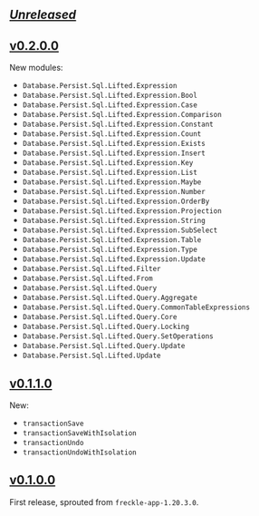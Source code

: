 ## [_Unreleased_](https://github.com/freckle/persistent-sql-lifted/compare/persistent-sql-lifted-v0.2.0.0...main)

## [v0.2.0.0](https://github.com/freckle/persistent-sql-lifted/compare/persistent-sql-lifted-v0.1.1.0...persistent-sql-lifted-v0.2.0.0)

New modules:

- `Database.Persist.Sql.Lifted.Expression`
- `Database.Persist.Sql.Lifted.Expression.Bool`
- `Database.Persist.Sql.Lifted.Expression.Case`
- `Database.Persist.Sql.Lifted.Expression.Comparison`
- `Database.Persist.Sql.Lifted.Expression.Constant`
- `Database.Persist.Sql.Lifted.Expression.Count`
- `Database.Persist.Sql.Lifted.Expression.Exists`
- `Database.Persist.Sql.Lifted.Expression.Insert`
- `Database.Persist.Sql.Lifted.Expression.Key`
- `Database.Persist.Sql.Lifted.Expression.List`
- `Database.Persist.Sql.Lifted.Expression.Maybe`
- `Database.Persist.Sql.Lifted.Expression.Number`
- `Database.Persist.Sql.Lifted.Expression.OrderBy`
- `Database.Persist.Sql.Lifted.Expression.Projection`
- `Database.Persist.Sql.Lifted.Expression.String`
- `Database.Persist.Sql.Lifted.Expression.SubSelect`
- `Database.Persist.Sql.Lifted.Expression.Table`
- `Database.Persist.Sql.Lifted.Expression.Type`
- `Database.Persist.Sql.Lifted.Expression.Update`
- `Database.Persist.Sql.Lifted.Filter`
- `Database.Persist.Sql.Lifted.From`
- `Database.Persist.Sql.Lifted.Query`
- `Database.Persist.Sql.Lifted.Query.Aggregate`
- `Database.Persist.Sql.Lifted.Query.CommonTableExpressions`
- `Database.Persist.Sql.Lifted.Query.Core`
- `Database.Persist.Sql.Lifted.Query.Locking`
- `Database.Persist.Sql.Lifted.Query.SetOperations`
- `Database.Persist.Sql.Lifted.Query.Update`
- `Database.Persist.Sql.Lifted.Update`

## [v0.1.1.0](https://github.com/freckle/persistent-sql-lifted/compare/persistent-sql-lifted-v0.1.0.0...persistent-sql-lifted-v0.1.1.0)

New:

- `transactionSave`
- `transactionSaveWithIsolation`
- `transactionUndo`
- `transactionUndoWithIsolation`

## [v0.1.0.0](https://github.com/freckle/persistent-sql-lifted/tree/persistent-sql-lifted-v0.0.0.0/persistent-sql-lifted)

First release, sprouted from `freckle-app-1.20.3.0`.
